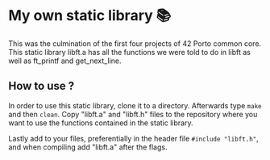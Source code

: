 # My own static library 📚
This was the culmination of the first four projects of 42 Porto common core. This static library libft.a has all the functions we were told to do in libft as well as ft_printf and get_next_line.

## How to use ?
In order to use this static library, clone it to a directory. Afterwards type ``make`` and then ``clean``.
Copy "libft.a" and "libft.h" files to the repository where you want to use the functions contained in the static library.

Lastly add to your files, preferentially in the header file ``#include "libft.h"``, and when compiling add "libft.a" after the flags.   